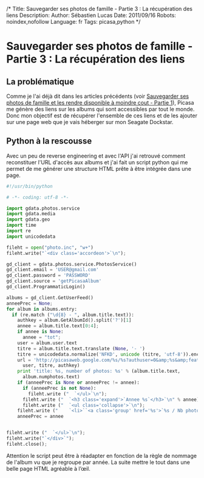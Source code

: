 /*
Title: Sauvegarder ses photos de famille - Partie 3 : La récupération des liens
Description: 
Author: Sébastien Lucas
Date: 2011/09/16
Robots: noindex,nofollow
Language: fr
Tags: picasa,python
*/
# Sauvegarder ses photos de famille - Partie 3 : La récupération des liens

## La problématique
Comme je l'ai déjà dit dans les articles précédents (voir [Sauvegarder ses photos de famille et les rendre disponible à moindre cout - Partie 1](/blog/backup-photo-picasaweb)), Picasa me génère des liens sur les albums qui sont accessibles par tout le monde. Donc mon objectif est de récupérer l'ensemble de ces liens et de les ajouter sur une page web que je vais héberger sur mon Seagate Dockstar.
## Python à la rescousse

Avec un peu de reverse engineering et avec l'API j'ai retrouvé comment reconstituer l'URL d'accès aux albums et j'ai fait un script python qui me permet de me générer une structure HTML prête à être intégrée dans une page.
```python
#!/usr/bin/python

# -*- coding: utf-8 -*-

import gdata.photos.service
import gdata.media
import gdata.geo
import time
import re
import unicodedata

fileht = open("photo.inc", "w+")
fileht.write("`<div class='accordeon'>`\n");

gd_client = gdata.photos.service.PhotosService()
gd_client.email = 'USER@gmail.com'
gd_client.password = 'PASSWORD'
gd_client.source = 'getPicasaAlbum'
gd_client.ProgrammaticLogin()

albums = gd_client.GetUserFeed()
anneePrec = None;
for album in albums.entry:
  if (re.match ("\d{8} - ", album.title.text)):
    authkey = album.GetAlbumId().split('?')[1]
    annee = album.title.text[0:4];
    if annee is None:
      annee = "tot";
    user = album.user.text
    titre = album.title.text.translate (None, '- ')
    titre = unicodedata.normalize('NFKD', unicode (titre, 'utf-8')).encode('ASCII', 'ignore')
    url = 'http://picasaweb.google.com/%s/%s?authuser=0&amp;%s&amp;feat=directlink#slideshow' %(
      user, titre, authkey)
    print 'title: %s, number of photos: %s' % (album.title.text,
      album.numphotos.text)
    if (anneePrec is None or anneePrec != annee):
      if (anneePrec is not None):
        fileht.write ("  `</ul>`\n");
      fileht.write ("  `<h3 class='expand'>`Annee %s`</h3>`\n" % annee)
      fileht.write ("  `<ul class='collapse'>`\n");
    fileht.write ("    `<li>``<a class='group' href='%s'>`%s / Nb photo : %s`</a>``</li>`\n" % (url, album.title.text, album.numphotos.text))
    anneePrec = annee


fileht.write ("  `</ul>`\n");
fileht.write("`</div>`");
fileht.close();

```

Attention le script peut être à réadapter en fonction de la règle de nommage de l'album vu que je regroupe par année. La suite mettre le tout dans une belle page HTML agréable à l’œil.






